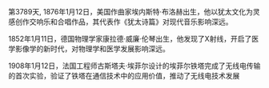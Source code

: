 第3789天, 1876年1月12日，美国作曲家埃内斯特·布洛赫出生，他以犹太文化为灵感创作交响乐和合唱作品，其代表作《犹太诗篇》对现代音乐影响深远。

1852年1月11日，德国物理学家康拉德·威廉·伦琴出生，他发现了X射线，开启了医学影像学的新时代，对物理学和医学发展影响深远。

1908年1月12日，法国工程师古斯塔夫·埃菲尔设计的埃菲尔铁塔完成了无线电传输的首次实验，验证了铁塔在通信技术中的应用价值，推动了无线电技术发展